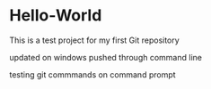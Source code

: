 # Hello-World

This is a test project for my first Git repository

updated on windows pushed through command line

testing git commmands on command prompt